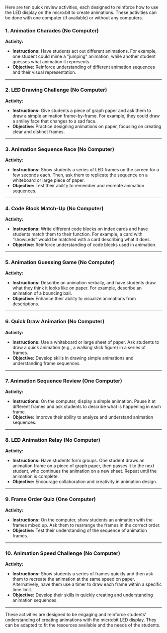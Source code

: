 Here are ten quick review activities, each designed to reinforce how to use the LED display on the micro:bit to create animations. These activities can be done with one computer (if available) or without any computers.

### **1. Animation Charades (No Computer)**

**Activity:**  
- **Instructions:** Have students act out different animations. For example, one student could mime a "jumping" animation, while another student guesses what animation it represents.
- **Objective:** Reinforce understanding of different animation sequences and their visual representation.

---

### **2. LED Drawing Challenge (No Computer)**

**Activity:**  
- **Instructions:** Give students a piece of graph paper and ask them to draw a simple animation frame-by-frame. For example, they could draw a smiley face that changes to a sad face.
- **Objective:** Practice designing animations on paper, focusing on creating clear and distinct frames.

---

### **3. Animation Sequence Race (No Computer)**

**Activity:**  
- **Instructions:** Show students a series of LED frames on the screen for a few seconds each. Then, ask them to replicate the sequence on a whiteboard or large piece of paper.
- **Objective:** Test their ability to remember and recreate animation sequences.

---

### **4. Code Block Match-Up (No Computer)**

**Activity:**  
- **Instructions:** Write different code blocks on index cards and have students match them to their function. For example, a card with “showLeds” would be matched with a card describing what it does.
- **Objective:** Reinforce understanding of code blocks used in animation.

---

### **5. Animation Guessing Game (No Computer)**

**Activity:**  
- **Instructions:** Describe an animation verbally, and have students draw what they think it looks like on paper. For example, describe an animation of a bouncing ball.
- **Objective:** Enhance their ability to visualize animations from descriptions.

---

### **6. Quick Draw Animation (No Computer)**

**Activity:**  
- **Instructions:** Use a whiteboard or large sheet of paper. Ask students to draw a quick animation (e.g., a walking stick figure) in a series of frames.
- **Objective:** Develop skills in drawing simple animations and understanding frame sequences.

---

### **7. Animation Sequence Review (One Computer)**

**Activity:**  
- **Instructions:** On the computer, display a simple animation. Pause it at different frames and ask students to describe what is happening in each frame.
- **Objective:** Improve their ability to analyze and understand animation sequences.

---

### **8. LED Animation Relay (No Computer)**

**Activity:**  
- **Instructions:** Have students form groups. One student draws an animation frame on a piece of graph paper, then passes it to the next student, who continues the animation on a new sheet. Repeat until the animation is complete.
- **Objective:** Encourage collaboration and creativity in animation design.

---

### **9. Frame Order Quiz (One Computer)**

**Activity:**  
- **Instructions:** On the computer, show students an animation with the frames mixed up. Ask them to rearrange the frames in the correct order.
- **Objective:** Test their understanding of the sequence of animation frames.

---

### **10. Animation Speed Challenge (No Computer)**

**Activity:**  
- **Instructions:** Show students a series of frames quickly and then ask them to recreate the animation at the same speed on paper. Alternatively, have them use a timer to draw each frame within a specific time limit.
- **Objective:** Develop their skills in quickly creating and understanding animation sequences.

---

These activities are designed to be engaging and reinforce students’ understanding of creating animations with the micro:bit LED display. They can be adapted to fit the resources available and the needs of the students.
